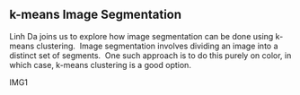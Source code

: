 ## k-means Image Segmentation

Linh Da joins us to explore how image segmentation can be done using k-means clustering.  Image segmentation involves dividing an image into a distinct set of segments.  One such approach is to do this purely on color, in which case, k-means clustering is a good option.

IMG1
